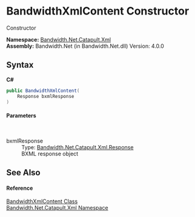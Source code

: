 ﻿# BandwidthXmlContent Constructor 
 

Constructor

**Namespace:**&nbsp;<a href ="N_Bandwidth_Net_Catapult_Xml.md">Bandwidth.Net.Catapult.Xml</a><br />**Assembly:**&nbsp;Bandwidth.Net (in Bandwidth.Net.dll) Version: 4.0.0

## Syntax

**C#**<br />
``` C#
public BandwidthXmlContent(
	Response bxmlResponse
)
```


#### Parameters
&nbsp;<dl><dt>bxmlResponse</dt><dd>Type: <a href ="T_Bandwidth_Net_Catapult_Xml_Response.md">Bandwidth.Net.Catapult.Xml.Response</a><br />BXML response object</dd></dl>

## See Also


#### Reference
<a href ="T_Bandwidth_Net_Catapult_Xml_BandwidthXmlContent.md">BandwidthXmlContent Class</a><br /><a href ="N_Bandwidth_Net_Catapult_Xml.md">Bandwidth.Net.Catapult.Xml Namespace</a><br />